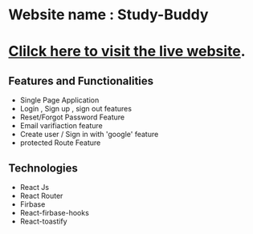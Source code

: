 # Website name : Study-Buddy


# [Clilck here to visit the live website](https://study-buddy-d565c.web.app/).

## Features and Functionalities 
* Single Page Application
* Login , Sign up , sign out features
* Reset/Forgot Password Feature
* Email varifiaction feature
* Create user / Sign in with 'google' feature
* protected Route Feature

## Technologies 
* React Js
* React Router
* Firbase
* React-firbase-hooks
* React-toastify



